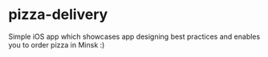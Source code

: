 # pizza-delivery
Simple iOS app which showcases app designing best practices and enables you to order pizza in Minsk :)
